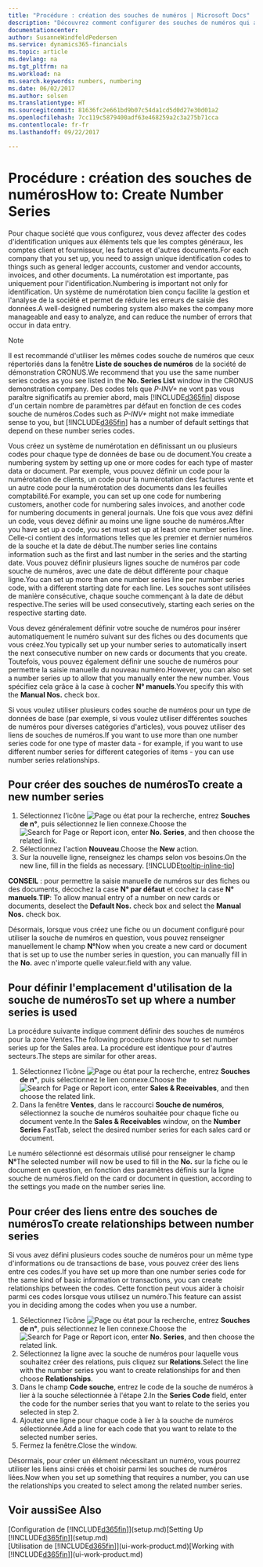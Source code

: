```yaml
---
title: "Procédure : création des souches de numéros | Microsoft Docs"
description: "Découvrez comment configurer des souches de numéros qui affectent les codes d'identification uniques aux comptes et aux documents dans Dynamics 365 for Financials."
documentationcenter: 
author: SusanneWindfeldPedersen
ms.service: dynamics365-financials
ms.topic: article
ms.devlang: na
ms.tgt_pltfrm: na
ms.workload: na
ms.search.keywords: numbers, numbering
ms.date: 06/02/2017
ms.author: solsen
ms.translationtype: HT
ms.sourcegitcommit: 81636fc2e661bd9b07c54da1cd5d0d27e30d01a2
ms.openlocfilehash: 7cc119c5879400adf63e468259a2c3a275b71cca
ms.contentlocale: fr-fr
ms.lasthandoff: 09/22/2017

---
```

# <a name="how-to-create-number-series"></a><span data-ttu-id="1e6d2-103">Procédure : création des souches de numéros</span><span class="sxs-lookup"><span data-stu-id="1e6d2-103">How to: Create Number Series</span></span>
<span data-ttu-id="1e6d2-104">Pour chaque société que vous configurez, vous devez affecter des codes d'identification uniques aux éléments tels que les comptes généraux, les comptes client et fournisseur, les factures et d'autres documents.</span><span class="sxs-lookup"><span data-stu-id="1e6d2-104">For each company that you set up, you need to assign unique identification codes to things such as general ledger accounts, customer and vendor accounts, invoices, and other documents.</span></span> <span data-ttu-id="1e6d2-105">La numérotation est importante, pas uniquement pour l'identification.</span><span class="sxs-lookup"><span data-stu-id="1e6d2-105">Numbering is important not only for identification.</span></span> <span data-ttu-id="1e6d2-106">Un système de numérotation bien conçu facilite la gestion et l'analyse de la société et permet de réduire les erreurs de saisie des données.</span><span class="sxs-lookup"><span data-stu-id="1e6d2-106">A well-designed numbering system also makes the company more manageable and easy to analyze, and can reduce the number of errors that occur in data entry.</span></span>

> [!NOTE]  
>   <span data-ttu-id="1e6d2-107">Il est recommandé d'utiliser les mêmes codes souche de numéros que ceux répertoriés dans la fenêtre **Liste de souches de numéros** de la société de démonstration CRONUS.</span><span class="sxs-lookup"><span data-stu-id="1e6d2-107">We recommend that you use the same number series codes as you see listed in the **No. Series List** window in the CRONUS demonstration company.</span></span> <span data-ttu-id="1e6d2-108">Des codes tels que *P-INV+* ne vont pas vous paraître significatifs au premier abord, mais [!INCLUDE[d365fin](includes/d365fin_md.md)] dispose d'un certain nombre de paramètres par défaut en fonction de ces codes souche de numéros.</span><span class="sxs-lookup"><span data-stu-id="1e6d2-108">Codes such as *P-INV+* might not make immediate sense to you, but [!INCLUDE[d365fin](includes/d365fin_md.md)] has a number of default settings that depend on these number series codes.</span></span>

<span data-ttu-id="1e6d2-109">Vous créez un système de numérotation en définissant un ou plusieurs codes pour chaque type de données de base ou de document.</span><span class="sxs-lookup"><span data-stu-id="1e6d2-109">You create a numbering system by setting up one or more codes for each type of master data or document.</span></span> <span data-ttu-id="1e6d2-110">Par exemple, vous pouvez définir un code pour la numérotation de clients, un code pour la numérotation des factures vente et un autre code pour la numérotation des documents dans les feuilles comptabilité.</span><span class="sxs-lookup"><span data-stu-id="1e6d2-110">For example, you can set up one code for numbering customers, another code for numbering sales invoices, and another code for numbering documents in general journals.</span></span> <span data-ttu-id="1e6d2-111">Une fois que vous avez défini un code, vous devez définir au moins une ligne souche de numéros.</span><span class="sxs-lookup"><span data-stu-id="1e6d2-111">After you have set up a code, you set must set up at least one number series line.</span></span> <span data-ttu-id="1e6d2-112">Celle-ci contient des informations telles que les premier et dernier numéros de la souche et la date de début.</span><span class="sxs-lookup"><span data-stu-id="1e6d2-112">The number series line contains information such as the first and last number in the series and the starting date.</span></span> <span data-ttu-id="1e6d2-113">Vous pouvez définir plusieurs lignes souche de numéros par code souche de numéros, avec une date de début différente pour chaque ligne.</span><span class="sxs-lookup"><span data-stu-id="1e6d2-113">You can set up more than one number series line per number series code, with a different starting date for each line.</span></span> <span data-ttu-id="1e6d2-114">Les souches sont utilisées de manière consécutive, chaque souche commençant à la date de début respective.</span><span class="sxs-lookup"><span data-stu-id="1e6d2-114">The series will be used consecutively, starting each series on the respective starting date.</span></span>

<span data-ttu-id="1e6d2-115">Vous devez généralement définir votre souche de numéros pour insérer automatiquement le numéro suivant sur des fiches ou des documents que vous créez.</span><span class="sxs-lookup"><span data-stu-id="1e6d2-115">You typically set up your number series to automatically insert the next consecutive number on new cards or documents that you create.</span></span> <span data-ttu-id="1e6d2-116">Toutefois, vous pouvez également définir une souche de numéros pour permettre la saisie manuelle du nouveau numéro.</span><span class="sxs-lookup"><span data-stu-id="1e6d2-116">However, you can also set a number series up to allow that you manually enter the new number.</span></span> <span data-ttu-id="1e6d2-117">Vous spécifiez cela grâce à la case à cocher **N° manuels**.</span><span class="sxs-lookup"><span data-stu-id="1e6d2-117">You specify this with the **Manual Nos.** check box.</span></span>

<span data-ttu-id="1e6d2-118">Si vous voulez utiliser plusieurs codes souche de numéros pour un type de données de base (par exemple, si vous voulez utiliser différentes souches de numéros pour diverses catégories d'articles), vous pouvez utiliser des liens de souches de numéros.</span><span class="sxs-lookup"><span data-stu-id="1e6d2-118">If you want to use more than one number series code for one type of master data - for example, if you want to use different number series for different categories of items - you can use number series relationships.</span></span>

## <a name="to-create-a-new-number-series"></a><span data-ttu-id="1e6d2-119">Pour créer des souches de numéros</span><span class="sxs-lookup"><span data-stu-id="1e6d2-119">To create a new number series</span></span>
1. <span data-ttu-id="1e6d2-120">Sélectionnez l'icône ![Page ou état pour la recherche](media/ui-search/search_small.png "icône"), entrez **Souches de n°**, puis sélectionnez le lien connexe.</span><span class="sxs-lookup"><span data-stu-id="1e6d2-120">Choose the ![Search for Page or Report](media/ui-search/search_small.png "Search for Page or Report icon") icon, enter **No. Series**, and then choose the related link.</span></span>
2. <span data-ttu-id="1e6d2-121">Sélectionnez l'action **Nouveau**.</span><span class="sxs-lookup"><span data-stu-id="1e6d2-121">Choose the **New** action.</span></span>
3. <span data-ttu-id="1e6d2-122">Sur la nouvelle ligne, renseignez les champs selon vos besoins.</span><span class="sxs-lookup"><span data-stu-id="1e6d2-122">On the new line, fill in the fields as necessary.</span></span> [!INCLUDE[tooltip-inline-tip](includes/tooltip-inline-tip_md.md)]

<span data-ttu-id="1e6d2-123">**CONSEIL** : pour permettre la saisie manuelle de numéros sur des fiches ou des documents, décochez la case **N° par défaut** et cochez la case **N° manuels**.</span><span class="sxs-lookup"><span data-stu-id="1e6d2-123">**TIP**: To allow manual entry of a number on new cards or documents, deselect the **Default Nos.** check box and select the **Manual Nos.** check box.</span></span>

<span data-ttu-id="1e6d2-124">Désormais, lorsque vous créez une fiche ou un document configuré pour utiliser la souche de numéros en question, vous pouvez renseigner manuellement le champ **N°**</span><span class="sxs-lookup"><span data-stu-id="1e6d2-124">Now when you create a new card or document that is set up to use the number series in question, you can manually fill in the **No.**</span></span> <span data-ttu-id="1e6d2-125">avec n'importe quelle valeur.</span><span class="sxs-lookup"><span data-stu-id="1e6d2-125">field with any value.</span></span>  

## <a name="to-set-up-where-a-number-series-is-used"></a><span data-ttu-id="1e6d2-126">Pour définir l'emplacement d'utilisation de la souche de numéros</span><span class="sxs-lookup"><span data-stu-id="1e6d2-126">To set up where a number series is used</span></span>
<span data-ttu-id="1e6d2-127">La procédure suivante indique comment définir des souches de numéros pour la zone Ventes.</span><span class="sxs-lookup"><span data-stu-id="1e6d2-127">The following procedure shows how to set number series up for the Sales area.</span></span> <span data-ttu-id="1e6d2-128">La procédure est identique pour d'autres secteurs.</span><span class="sxs-lookup"><span data-stu-id="1e6d2-128">The steps are similar for other areas.</span></span>
1. <span data-ttu-id="1e6d2-129">Sélectionnez l'icône ![Page ou état pour la recherche](media/ui-search/search_small.png "icône"), entrez **Souches de n°**, puis sélectionnez le lien connexe.</span><span class="sxs-lookup"><span data-stu-id="1e6d2-129">Choose the ![Search for Page or Report](media/ui-search/search_small.png "Search for Page or Report icon") icon, enter **Sales & Receivables**, and then choose the related link.</span></span>
2. <span data-ttu-id="1e6d2-130">Dans la fenêtre **Ventes**, dans le raccourci **Souche de numéros**, sélectionnez la souche de numéros souhaitée pour chaque fiche ou document vente.</span><span class="sxs-lookup"><span data-stu-id="1e6d2-130">In the **Sales & Receivables** window, on the **Number Series** FastTab, select the desired number series for each sales card or document.</span></span>

<span data-ttu-id="1e6d2-131">Le numéro sélectionné est désormais utilisé pour renseigner le champ **N°**</span><span class="sxs-lookup"><span data-stu-id="1e6d2-131">The selected number will now be used to fill in the **No.**</span></span> <span data-ttu-id="1e6d2-132">sur la fiche ou le document en question, en fonction des paramètres définis sur la ligne souche de numéros.</span><span class="sxs-lookup"><span data-stu-id="1e6d2-132">field on the card or document in question, according to the settings you made on the number series line.</span></span>

## <a name="to-create-relationships-between-number-series"></a><span data-ttu-id="1e6d2-133">Pour créer des liens entre des souches de numéros</span><span class="sxs-lookup"><span data-stu-id="1e6d2-133">To create relationships between number series</span></span>
<span data-ttu-id="1e6d2-134">Si vous avez défini plusieurs codes souche de numéros pour un même type d'informations ou de transactions de base, vous pouvez créer des liens entre ces codes.</span><span class="sxs-lookup"><span data-stu-id="1e6d2-134">If you have set up more than one number series code for the same kind of basic information or transactions, you can create relationships between the codes.</span></span> <span data-ttu-id="1e6d2-135">Cette fonction peut vous aider à choisir parmi ces codes lorsque vous utilisez un numéro.</span><span class="sxs-lookup"><span data-stu-id="1e6d2-135">This feature can assist you in deciding among the codes when you use a number.</span></span>

1. <span data-ttu-id="1e6d2-136">Sélectionnez l'icône ![Page ou état pour la recherche](media/ui-search/search_small.png "icône"), entrez **Souches de n°**, puis sélectionnez le lien connexe.</span><span class="sxs-lookup"><span data-stu-id="1e6d2-136">Choose the ![Search for Page or Report](media/ui-search/search_small.png "Search for Page or Report icon") icon, enter **No. Series**, and then choose the related link.</span></span>
2. <span data-ttu-id="1e6d2-137">Sélectionnez la ligne avec la souche de numéros pour laquelle vous souhaitez créer des relations, puis cliquez sur **Relations**.</span><span class="sxs-lookup"><span data-stu-id="1e6d2-137">Select the line with the number series you want to create relationships for and then choose **Relationships**.</span></span>
3. <span data-ttu-id="1e6d2-138">Dans le champ **Code souche**, entrez le code de la souche de numéros à lier à la souche sélectionnée à l'étape 2.</span><span class="sxs-lookup"><span data-stu-id="1e6d2-138">In the **Series Code** field, enter the code for the number series that you want to relate to the series you selected in step 2.</span></span>
4. <span data-ttu-id="1e6d2-139">Ajoutez une ligne pour chaque code à lier à la souche de numéros sélectionnée.</span><span class="sxs-lookup"><span data-stu-id="1e6d2-139">Add a line for each code that you want to relate to the selected number series.</span></span>
5. <span data-ttu-id="1e6d2-140">Fermez la fenêtre.</span><span class="sxs-lookup"><span data-stu-id="1e6d2-140">Close the window.</span></span>

<span data-ttu-id="1e6d2-141">Désormais, pour créer un élément nécessitant un numéro, vous pourrez utiliser les liens ainsi créés et choisir parmi les souches de numéros liées.</span><span class="sxs-lookup"><span data-stu-id="1e6d2-141">Now when you set up something that requires a number, you can use the relationships you created to select among the related number series.</span></span>

## <a name="see-also"></a><span data-ttu-id="1e6d2-142">Voir aussi</span><span class="sxs-lookup"><span data-stu-id="1e6d2-142">See Also</span></span>
<span data-ttu-id="1e6d2-143">[Configuration de [!INCLUDE[d365fin](includes/d365fin_md.md)]](setup.md)</span><span class="sxs-lookup"><span data-stu-id="1e6d2-143">[Setting Up [!INCLUDE[d365fin](includes/d365fin_md.md)]](setup.md)</span></span>  
<span data-ttu-id="1e6d2-144">[Utilisation de [!INCLUDE[d365fin](includes/d365fin_md.md)]](ui-work-product.md)</span><span class="sxs-lookup"><span data-stu-id="1e6d2-144">[Working with [!INCLUDE[d365fin](includes/d365fin_md.md)]](ui-work-product.md)</span></span>  

